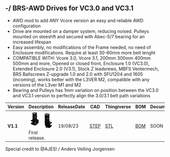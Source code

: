 ## -/ BRS-AWD Drives for VC3.0 and VC3.1

- AWD mod to add ANY Vcore version an easy and reliable AWD configuration
- Drive are mounted on a damper system, reducing noised. Pulleys mounted on steeshft and secured with Abec-5/7 bearing for an increased lifespan
- Easy assembly, no modifications of the Frame needed, no need of Enclosure modifications. Require at least 30-60mm more belt lenght
- COMPATIBLE WITH: Vcore 3.0, Vcore 3.1, 200mm 300mm 400mm 500mm and more, Opened or closed front, Enclosure 1.0 (VC3.0), Extended Enclosure 2.0 (V3.1), Stock Z leadsrews, MBFS Ventermech, BRS Ballscrews Z-upgrade 1.0 and 2.0 with SFU1204 and 1605 (incoming), works better with the L3VER M2, compatible with any versions of the L3ver M1 and M2
- Bearing and Pulleys has 1mm variation on position between the VC3.0 and VC3.1 version to perfectly align the 3.0/3.1 belt path variations

Version|Description|ReleaseDate|CAD|Thingiverse|BOM|Documentation|License|Order
-------------|-----------|-----------|-----------|------------|------------|------------|-----------|-----------
**V1.1**|![alt text](/image/and.PNG)<br> First release. |19/08/23|[STEP](https://github.com/FlorentBroise/BRS-Printers-Mod/blob/main/cad/BRS-AWD-Drive-1-1.zip)| [STL](https://www.printables.com/model/557508-brs-awd-drive-for-vcore-3031) |[BOM](https://github.com/FlorentBroise/BRS-Printers-Mod/blob/main/bom/BOM-AWD1.pdf)|SOON|![alt text](/image/license.png)|[SHOP](https://store.brs-engineering.com/products/brs-awd-drive-1-1)


Special credit to @AJES! / Anders Velling Jorgensen

